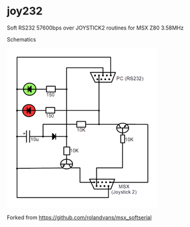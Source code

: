 # joy232

Soft RS232 57600bps over JOYSTICK2 routines for MSX Z80 3.58MHz

Schematics

![JOY232.PNG](/JOY232.PNG)

Forked from https://github.com/rolandvans/msx_softserial

